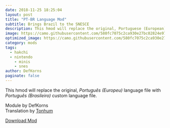 ```yaml
---
date: 2018-11-25 18:25:04
layout: post
title: "PT-BR Language Mod"
subtitle: Brings Brazil to the SNESCE
description: This hmod will replace the original, Portuguese (European) language file with Portuguese (Brazil) custom language file.
image: https://camo.githubusercontent.com/580fc7075c2ca930e27bc02824e97aeb87cacd0f/68747470733a2f2f692e696d6775722e636f6d2f6f547a5059484e2e706e67
optimized_image: https://camo.githubusercontent.com/580fc7075c2ca930e27bc02824e97aeb87cacd0f/68747470733a2f2f692e696d6775722e636f6d2f6f547a5059484e2e706e67
category: mods
tags:
  - hakchi
  - nintendo
	- minis
	- snes
author: DefKorns
paginate: false
---
```


This hmod will replace the original, *Português (Europeu)* language file with *Português (Brasileiro)* custom language file.

Module by DefKorns<br>
Translation by [Tonhum](https://www.reddit.com/user/Tonhum)

<div class="download-section">
<a href="https://github.com/DefKorns/SNES_pt_BR/releases/latest/download/SNES_pt_BR.hmod" class="btn btn-darkred" role="button">Download Mod</a>
</div>


